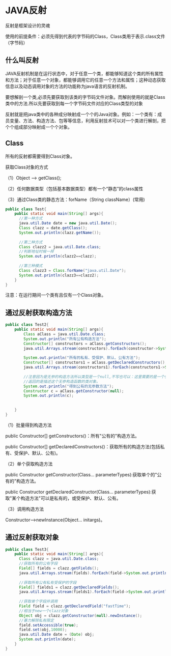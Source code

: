 # JAVA反射

反射是框架设计的灵魂
 
使用的前提条件：必须先得到代表的字节码的Class，Class类用于表示.class文件（字节码）
 
## 什么叫反射

  JAVA反射机制是在运行状态中，对于任意一个类，都能够知道这个类的所有属性和方法；对于任意一个对象，都能够调用它的任意一个方法和属性；这种动态获取信息以及动态调用对象的方法的功能称为java语言的反射机制。

  要想解剖一个类,必须先要获取到该类的字节码文件对象。而解剖使用的就是Class类中的方法.所以先要获取到每一个字节码文件对应的Class类型的对象
  
  反射就是把java类中的各种成分映射成一个个的Java对象。例如：一个类有：成员变量、方法、构造方法、包等等信息，利用反射技术可以对一个类进行解剖，把个个组成部分映射成一个个对象。

## Class

  所有的反射都需要得到Class对象。
  
  获取Class对象的方式
  
  （1）Object ——> getClass();
  
  （2）任何数据类型（包括基本数据类型）都有一个“静态”的class属性
  
  （3）通过Class类的静态方法：forName（String  className）(常用)
  
```java
public class Test{
    public static void main(String[] args){
      //第一种方式  
      java.util.Date date = new java.util.Date();
      Class clazz = date.getClass();
      System.out.println(clazz.getName());
      
      //第二种方式
      Class clazz2 = java.util.Date.class;
      //判断地址时候一样
      System.out.println(clazz2==clazz);
      
      //第三种模式
      Class clazz3 = Class.forName("java.util.Date");
      System.out.println(clazz3==clazz2);
    }
}
```

注意：在运行期间一个类有且仅有一个Class对象。

## 通过反射获取构造方法

```java
public class Test2{
    public static void main(String[] args){
        Class aClass = java.util.Date.class;
        System.out.println("所有公有构造方法");
        Constructor[] constructors = aClass.getConstructors();
        java.util.Arrays.stream(constructors).forEach(constructor->System.out.println(constructor));
        
        System.out.println("所有的私有、受保护、默认、公有方法");
        Constructor[] constructors1 = aClass.getDeclaredConstructors();
        java.util.Arrays.stream(constructors1).forEach(constructors1->System.out.println(constructors1));
        
        //注意因为是无参的构造方法所以类型是一个null,不写也可以：这里需要的是一个参数的类型，切记是类型
        //返回的是描述这个无参构造函数的类对象。
        System.out.println("得到公有的无参数方法");
        Constructor c = aClass.getConstructor(null);
        System.out.println(c);
        
        
    }
}
```

（1）批量得到构造方法

public Constructor[] getConstructors()：所有"公有的"构造方法。

public Constructor[] getDeclaredConstructors()：获取所有的构造方法(包括私有、受保护、默认、公有)。

（2）单个获取构造方法

public Constructor getConstructor(Class... parameterTypes):获取单个的"公有的"构造方法。

public Constructor getDeclaredConstructor(Class... parameterTypes):获取"某个构造方法"可以是私有的，或受保护、默认、公有。

（3）调用构造方法

Constructor-->newInstance(Object... initargs)。

## 通过反射获取对象

```java
public class Test3{
    public static void main(String[] args){
      Class clazz = java.util.Date.class;
      //获取所有的公有字段
      Field[] fields = clazz.getFields();
      java.util.Arrays.stream(fields).forEach(field->System.out.println(field));
      
      //获取所有公有私有受保护的字段
      Field[] fields1 = clazz.getDeclaredFields();
      java.util.Arrays.stream(fields1).forEach(field->System.out.println(field));
      
      //获取单个字段并调用
      Field field = clazz.getDeclaredField("fastTime");
      //相当于new一个clazz对象
      Object obj = clazz.getConstructor(null).newInstance();
      //暴力解除私有限定
      field.setAccessible(true);
      field.set(obj,10000);
      java.util.Date date = (Date) obj;
      System.out.println(date);
    }
}
```